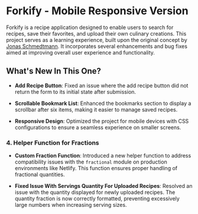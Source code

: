 # Forkify - Mobile Responsive Version

Forkify is a recipe application designed to enable users to search for recipes, save their favorites, and upload their own culinary creations. This project serves as a learning experience, built upon the original concept by [Jonas Schmedtmann](https://github.com/jonasschmedtmann/complete-javascript-course). It incorporates several enhancements and bug fixes aimed at improving overall user experience and functionality.

## What's New In This One? 

- **Add Recipe Button**: Fixed an issue where the add recipe button did not return the form to its initial state after submission.

- **Scrollable Bookmark List**: Enhanced the bookmarks section to display a scrollbar after six items, making it easier to manage saved recipes.

- **Responsive Design**: Optimized the project for mobile devices with CSS configurations to ensure a seamless experience on smaller screens.

### 4. Helper Function for Fractions
- **Custom Fraction Function**: Introduced a new helper function to address compatibility issues with the `fractional` module on production environments like Netlify. This function ensures proper handling of fractional quantities.

- **Fixed Issue With Servings Quantity For Uploaded Recipes**: Resolved an issue with the quantity displayed for newly uploaded recipes. The quantity fraction is now correctly formatted, preventing excessively large numbers when increasing serving sizes.

